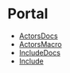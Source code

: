 # Portal

* [ActorsDocs](ActorsDocs.md)
* [ActorsMacro](ActorsMacro.md)
* [IncludeDocs](IncludeDocs.md)
* [Include](Include.md)
